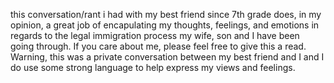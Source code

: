 this conversation/rant i had with my best friend since 7th grade does, in my opinion, a great job of encapulating my thoughts, feelings, and emotions in regards to the legal immigration process my wife, son and I have been going through. If you care about me, please feel free to give this a read. Warning, this was a private conversation between my best friend and I and I do use some strong language to help express my views and feelings.
